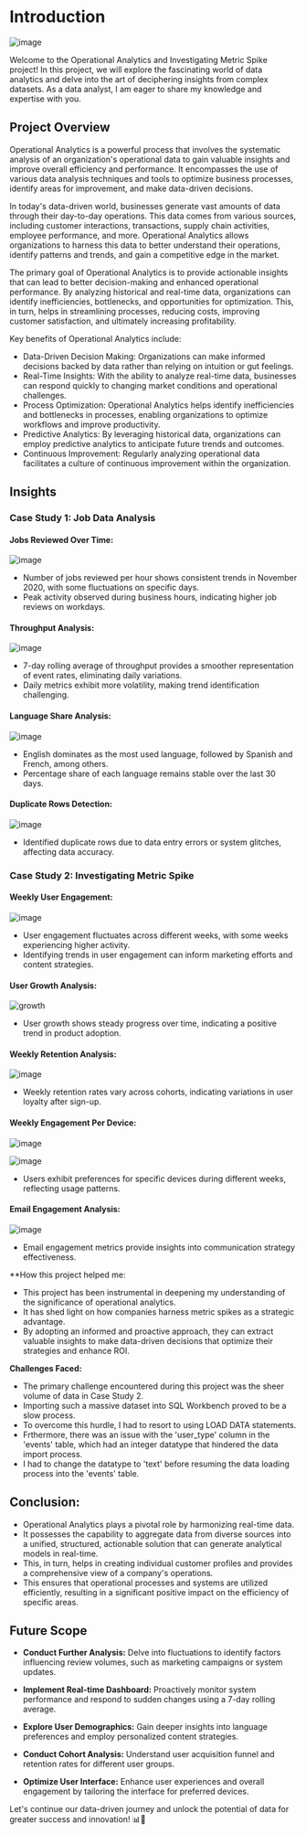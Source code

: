 # Introduction





![image](https://github.com/anishkatoch/Operation-and-metric-analytics/assets/130006013/a4adb565-044a-448d-b49e-fe65e982542e)




Welcome to the Operational Analytics and Investigating Metric Spike project! In this project, we will explore the fascinating world of data analytics and delve into the art of deciphering insights from complex datasets. As a data analyst, I am eager to share my knowledge and expertise with you.

## Project Overview

Operational Analytics is a powerful process that involves the systematic analysis of an organization's operational data to gain valuable insights and improve overall efficiency and performance. It encompasses the use of various data analysis techniques and tools to optimize business processes, identify areas for improvement, and make data-driven decisions.

In today's data-driven world, businesses generate vast amounts of data through their day-to-day operations. This data comes from various sources, including customer interactions, transactions, supply chain activities, employee performance, and more. Operational Analytics allows organizations to harness this data to better understand their operations, identify patterns and trends, and gain a competitive edge in the market.

The primary goal of Operational Analytics is to provide actionable insights that can lead to better decision-making and enhanced operational performance. By analyzing historical and real-time data, organizations can identify inefficiencies, bottlenecks, and opportunities for optimization. This, in turn, helps in streamlining processes, reducing costs, improving customer satisfaction, and ultimately increasing profitability.

Key benefits of Operational Analytics include:

- Data-Driven Decision Making: Organizations can make informed decisions backed by data rather than relying on intuition or gut feelings.
- Real-Time Insights: With the ability to analyze real-time data, businesses can respond quickly to changing market conditions and operational challenges.
- Process Optimization: Operational Analytics helps identify inefficiencies and bottlenecks in processes, enabling organizations to optimize workflows and improve productivity.
- Predictive Analytics: By leveraging historical data, organizations can employ predictive analytics to anticipate future trends and outcomes.
- Continuous Improvement: Regularly analyzing operational data facilitates a culture of continuous improvement within the organization.


## Insights

### Case Study 1: Job Data Analysis


#### Jobs Reviewed Over Time:

  
![image](https://github.com/anishkatoch/Operation-and-metric-analytics/assets/130006013/7cffc755-53a6-43e8-9110-7e1e378faf7d)


  - Number of jobs reviewed per hour shows consistent trends in November 2020, with some fluctuations on specific days.
  - Peak activity observed during business hours, indicating higher job reviews on workdays.

#### Throughput Analysis:


![image](https://github.com/anishkatoch/Operation-and-metric-analytics/assets/130006013/65a40727-bd43-4356-88b7-9ee08deab5bd)


  - 7-day rolling average of throughput provides a smoother representation of event rates, eliminating daily variations.
  - Daily metrics exhibit more volatility, making trend identification challenging.

#### Language Share Analysis:

![image](https://github.com/anishkatoch/Operation-and-metric-analytics/assets/130006013/3f05940e-8491-4f79-8a51-4464f2fdb4d9)


  - English dominates as the most used language, followed by Spanish and French, among others.
  - Percentage share of each language remains stable over the last 30 days.

#### Duplicate Rows Detection:

![image](https://github.com/anishkatoch/Operation-and-metric-analytics/assets/130006013/387ae737-c31b-4957-a082-2a052f68e398)


  - Identified duplicate rows due to data entry errors or system glitches, affecting data accuracy.

### Case Study 2: Investigating Metric Spike

#### Weekly User Engagement:

![image](https://github.com/anishkatoch/Operation-and-metric-analytics/assets/130006013/5ae364d4-e5a9-42e0-af13-a558191d5181)


  - User engagement fluctuates across different weeks, with some weeks experiencing higher activity.
  - Identifying trends in user engagement can inform marketing efforts and content strategies.

#### User Growth Analysis:

![growth](https://github.com/anishkatoch/Operation-and-metric-analytics/assets/130006013/882ad599-a9e8-41eb-9257-f2e6554def1d)

  - User growth shows steady progress over time, indicating a positive trend in product adoption.

#### Weekly Retention Analysis:

![image](https://github.com/anishkatoch/Operation-and-metric-analytics/assets/130006013/73f51659-ced9-402f-9910-348332efca0a)


  - Weekly retention rates vary across cohorts, indicating variations in user loyalty after sign-up.

 #### Weekly Engagement Per Device:

 ![image](https://github.com/anishkatoch/Operation-and-metric-analytics/assets/130006013/6e15bc4e-9a0c-4177-8165-2759a4a66503)


 ![image](https://github.com/anishkatoch/Operation-and-metric-analytics/assets/130006013/b9997f19-f0aa-44d9-809e-cf0277978055)

 
  - Users exhibit preferences for specific devices during different weeks, reflecting usage patterns.

 #### Email Engagement Analysis:


 ![image](https://github.com/anishkatoch/Operation-and-metric-analytics/assets/130006013/efbd1a44-d903-4655-9a30-b102ec348b03)


 
  - Email engagement metrics provide insights into communication strategy effectiveness.





**How this project helped me:
-  This project has been instrumental in deepening my understanding of the significance of operational analytics.
-  It has shed light on how companies harness metric spikes as a strategic advantage.
-  By adopting an informed and proactive approach, they can extract valuable insights to make data-driven decisions that optimize their strategies and enhance ROI.



**Challenges Faced:**
-  The primary challenge encountered during this project was the sheer volume of data in Case Study 2.
-  Importing such a massive dataset into SQL Workbench proved to be a slow process.
-  To overcome this hurdle, I had to resort to using LOAD DATA statements.
-  Frthermore, there was an issue with the 'user_type' column in the 'events' table, which had an integer datatype that hindered the data import process.
-  I had to change the datatype to 'text' before resuming the data loading process into the 'events' table.




## Conclusion:


-  Operational Analytics plays a pivotal role by harmonizing real-time data.
-  It possesses the capability to aggregate data from diverse sources into a unified, structured, actionable solution that can generate analytical models in real-time.
-  This, in turn, helps in creating individual customer profiles and provides a comprehensive view of a company's operations.
-   This ensures that operational processes and systems are utilized efficiently, resulting in a significant positive impact on the efficiency of specific areas.




 ## Future Scope

- **Conduct Further Analysis:** Delve into fluctuations to identify factors influencing review volumes, such as marketing campaigns or system updates.

- **Implement Real-time Dashboard:** Proactively monitor system performance and respond to sudden changes using a 7-day rolling average.

- **Explore User Demographics:** Gain deeper insights into language preferences and employ personalized content strategies.

- **Conduct Cohort Analysis:** Understand user acquisition funnel and retention rates for different user groups.

- **Optimize User Interface:** Enhance user experiences and overall engagement by tailoring the interface for preferred devices.

Let's continue our data-driven journey and unlock the potential of data for greater success and innovation! 📊🚀
